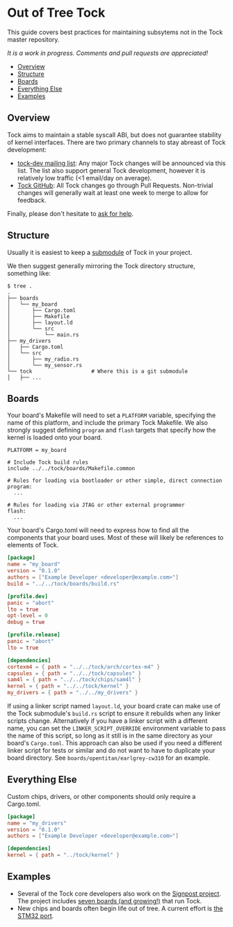 Out of Tree Tock
================

This guide covers best practices for maintaining subsytems not in the
Tock master repository.

_It is a work in progress. Comments and pull requests are appreciated!_

<!-- npm i -g markdown-toc; markdown-toc -i OutOfTree.md -->

<!-- toc -->

- [Overview](#overview)
- [Structure](#structure)
- [Boards](#boards)
- [Everything Else](#everything-else)
- [Examples](#examples)

<!-- tocstop -->

Overview
--------

Tock aims to maintain a stable syscall ABI, but does not guarantee
stability of kernel interfaces. There are two primary channels to stay
abreast of Tock development:

  - [tock-dev mailing list](https://groups.google.com/forum/#!forum/tock-dev):
    Any major Tock changes will be announced via this list. The list
    also support general Tock development, however it is relatively low
    traffic (<1 email/day on average).
  - [Tock GitHub](https://github.com/tock/tock/): All Tock
    changes go through Pull Requests. Non-trivial changes will generally
    wait at least one week to merge to allow for feedback.

Finally, please don't hesitate to
[ask for help](https://github.com/tock/tock/#keep-up-to-date).


Structure
---------

Usually it is easiest to keep a
[submodule](https://git-scm.com/docs/git-submodule) of Tock in your
project.

We then suggest generally mirroring the Tock directory structure,
something like:

    $ tree .
    .
    ├── boards
    │   └── my_board
    │       ├── Cargo.toml
    │       ├── Makefile
    │       ├── layout.ld
    │       └── src
    │           └── main.rs
    ├── my_drivers
    │   ├── Cargo.toml
    │   └── src
    │       ├── my_radio.rs
    │       └── my_sensor.rs
    └── tock                   # Where this is a git submodule
    │   ├── ...


Boards
------

Your board's Makefile will need to set a `PLATFORM` variable, specifying
the name of this platform, and include the primary Tock Makefile. We
also strongly suggest defining `program` and `flash` targets that
specify how the kernel is loaded onto your board.

  ```make
  PLATFORM = my_board

  # Include Tock build rules
  include ../../tock/boards/Makefile.common

  # Rules for loading via bootloader or other simple, direct connection
  program:
    ...

  # Rules for loading via JTAG or other external programmer
  flash:
    ...
  ```

Your board's Cargo.toml will need to express how to find all the
components that your board uses. Most of these will likely be references
to elements of Tock.

  ```toml
  [package]
  name = "my_board"
  version = "0.1.0"
  authors = ["Example Developer <developer@example.com>"]
  build = "../../tock/boards/build.rs"

  [profile.dev]
  panic = "abort"
  lto = true
  opt-level = 0
  debug = true

  [profile.release]
  panic = "abort"
  lto = true

  [dependencies]
  cortexm4 = { path = "../../tock/arch/cortex-m4" }
  capsules = { path = "../../tock/capsules" }
  sam4l = { path = "../../tock/chips/sam4l" }
  kernel = { path = "../../tock/kernel" }
  my_drivers = { path = "../../my_drivers" }
  ```

If using a linker script named `layout.ld`, your board crate can make use of the
Tock submodule's `build.rs` script to ensure it rebuilds when any linker scripts
change. Alternatively if you have a linker script with a different name, you can
set the `LINKER_SCRIPT_OVERRIDE` environment variable to pass the name of this
script, so long as it still is in the same directory as your board's `Cargo.toml`.
This approach can also be used if you need a different linker script for tests or
similar and do not want to have to duplicate your board directory.
See `boards/opentitan/earlgrey-cw310` for an example.

Everything Else
---------------

Custom chips, drivers, or other components should only require a
Cargo.toml.

  ```toml
  [package]
  name = "my_drivers"
  version = "0.1.0"
  authors = ["Example Developer <developer@example.com>"]

  [dependencies]
  kernel = { path = "../tock/kernel" }
  ```



Examples
--------

  - Several of the Tock core developers also work on the
    [Signpost project](https://github.com/lab11/signpost-software).
    The project includes
    [seven boards (and growing!)](https://github.com/lab11/signpost-software/tree/master/signpost/kernel/boards)
    that run Tock.
  - New chips and boards often begin life out of tree. A current effort
    is [the STM32 port](https://github.com/tock/tock-stm32).
